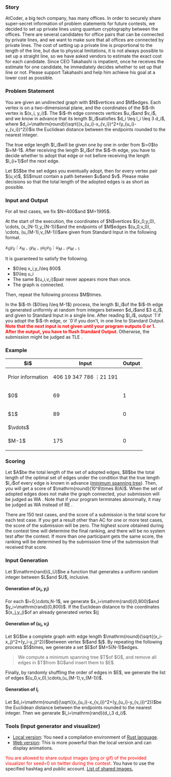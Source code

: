
<div>

<span>

<span>

<div>

<section>

### **Story**

<p>
AtCoder, a big tech company, has many offices.
In order to securely share super-secret information of problem statements for future contests, we decided to set up private lines using quantum cryptography between the offices.
There are several candidates for office pairs that can be connected by private lines, and we want to make sure that all offices are connected by private lines.
The cost of setting up a private line is proportional to the length of the line, but due to physical limitations, it is not always possible to set up a straight line, so we have asked vendors to estimate the exact cost for each candidate.
Since CEO Takahashi is impatient, once he receives the estimate for one candidate, he immediately decides whether to set up that line or not.
Please support Takahashi and help him achieve his goal at a lower cost as possible.
</p>

</section>

</div>

<div>

<section>

### **Problem Statement**

<p>
You are given an undirected graph with $N$vertices and $M$edges.
Each vertex is on a two-dimensional plane, and the coordinates of the $i$-th vertex is $(x_i, y_i)$.
The $i$-th edge connects vertices $u_i$and $v_i$, and we know in advance that its length $l_i$satisfies $d_i \leq l_i \leq 3 d_i$, where $d_i=\mathrm{round}(\sqrt{(x_{u_i}-x_{v_i})^2+(y_{u_i}-y_{v_i})^2})$is the Euclidean distance between the endpoints rounded to the nearest integer.
</p>

<p>
The true edge length $l_i$will be given one by one in order from $i=0$to $i=M-1$.
After receiving the length $l_i$of the $i$-th edge, you have to decide whether to adopt that edge or not before receiving the length $l_{i+1}$of the next edge.
</p>

<p>
Let $S$be the set edges you eventually adopt, then for every vertex pair $(u,v)$, $S$must contain a path between $u$and $v$.
Please make decisions so that the total length of the adopted edges is as short as possible.
</p>

</section>

</div>

<div>

<section>

### **Input and Output**

<p>
For all test cases, we fix $N=400$and $M=1995$.
</p>

<p>
At the start of the execution, the coordinates of $N$vertices $(x_0,y_0), \cdots, (x_{N-1},y_{N-1})$and the endpoints of $M$edges $(u_0,v_0), \cdots, (u_{M-1},v_{M-1})$are given from Standard Input in the following format.
</p>

<div>

$x_0$$y_0$$\vdots$$x_{N-1}$$y_{N-1}$$u_0$$v_0$$\vdots$$u_{M-1}$$v_{M-1}$
</div>

<p>
It is guaranteed to satisfy the following.
</p>

<ul>

<li>
$0\leq x_i,y_i\leq 800$
</li>

<li>
$0\leq u_i<v_i\leq N-1$
</li>

<li>
The same $(u_i,v_i)$pair never appears more than once.
</li>

<li>
The graph is connected.
</li>

</ul>

<p>
Then, repeat the following process $M$times.
</p>

<p>
In the $i$-th ($0\leq i\leq M-1$) process, the length $l_i$of the $i$-th edge is generated uniformly at random from integers between $d_i$and $3 d_i$, and given to Standard Input in a single line.
After reading $l_i$, output `1`if you adopt the $i$-th edge, or `0`if you don't, in one line to Standard Output.

<font color="red">
<strong>
Note that the next input is not given until your program outputs 0 or 1. After the output, you have to flush Standard Output.
</strong>
</font>
Otherwise, the submission might be judged as 
<span>
TLE
</span>
.
</p>

</section>

</div>

<div>

<section>

### **Example**

<p>

</p>

<table>

<thead>

<tr>

<th>
$i$
</th>

<th>
Input
</th>

<th>
Output
</th>

</tr>

</thead>

<tbody>

<tr>

<td>
Prior information
</td>

<td>

<div>

406 19
347 786
$\vdots$21 191

</div>

</td>

<td>

</td>

</tr>

<tr>

<td>
$0$
</td>

<td>

<div>

69
</div>

</td>

<td>

<div>

1
</div>

</td>

</tr>

<tr>

<td>
$1$
</td>

<td>

<div>

89
</div>

</td>

<td>

<div>

0
</div>

</td>

</tr>

<tr>

<td>
$\vdots$
</td>

</tr>

<tr>

<td>
$M-1$
</td>

<td>

<div>

175
</div>

</td>

<td>

<div>

0
</div>

</td>

</tr>

</tbody>

</table>

<p>

</p>

</section>

</div>

<div>

<section>

### **Scoring**

<p>
Let $A$be the total length of the set of adopted edges,
$B$be the total length of the optimal set of edges under the condition that the true length $l_i$of every edge is known in advance (<a href="https://en.wikipedia.org/wiki/Minimum_spanning_tree">minimum spanning tree</a>).
Then, you will get a score of $\mathrm{round}(10^8\times B/A)$.
When the set of adopted edges does not make the graph connected, your submission will be judged as 
<span>
WA
</span>
.
Note that if your program terminates abnormally, it may be judged as 
<span>
WA
</span>
instead of 
<span>
RE
</span>
.
</p>

<p>
There are 150 test cases, and the score of a submission is the total score for each test case. If you get a result other than 
<span>
AC
</span>
for one or more test cases, the score of the submission will be zero. The highest score obtained during the contest time will determine the final ranking, and there will be no system test after the contest. If more than one participant gets the same score, the ranking will be determined by the submission time of the submission that received that score.
</p>

</section>

</div>

<div>

<section>

### **Input Generation**

<p>
Let $\mathrm{rand}(L,U)$be a function that generates a uniform random integer between $L$and $U$, inclusive.
</p>

#### **Generation of $(x_i,y_i)$**

<p>
For each $i=0,\cdots,N-1$, we generate $x_i=\mathrm{rand}(0,800)$and $y_i=\mathrm{rand}(0,800)$.
If the Euclidean distance to the coordinates $(x_j,y_j)$of an already generated vertex $(j<i)$is less than or equal to $5$, we regenerate $(x_i,y_i)$.
</p>

#### **Generation of $(u_i,v_i)$**

<p>
Let $G$be a complete graph with edge length $\mathrm{round}(\sqrt{(x_i-x_j)^2+(y_i-y_j)^2})$between vertex $i$and $j$.
By repeating the following process $5$times, we generate a set $E$of $M=5(N-1)$edges.
</p>

<blockquote>

<p>
We compute a minimum spanning tree $T$of $G$, and remove all edges in $T$from $G$and insert them to $E$.
</p>

</blockquote>

<p>
Finally, by randomly shuffling the order of edges in $E$, we generate the list of edges $(u_0,v_0),\cdots,(u_{M-1},v_{M-1})$.
</p>

#### **Generation of $l_i$**

<p>
Let $d_i=\mathrm{round}(\sqrt{(x_{u_i}-x_{v_i})^2+(y_{u_i}-y_{v_i})^2})$be the Euclidean distance between the endpoints rounded to the nearest integer.
Then we generate $l_i=\mathrm{rand}(d_i,3 d_i)$.
</p>

</section>

</div>

<div>

<section>

### **Tools (Input generator and visualizer)**

<ul>

<li>
<a href="https://img.atcoder.jp/ahc007/a855b6a456c9892b747e147001b0f89.zip">Local version</a>: You need a compilation environment of <a href="https://www.rust-lang.org/">Rust language</a>.
</li>

<li>
<a href="https://img.atcoder.jp/ahc007/a855b6a456c9892b747e147001b0f89.html?lang=en">Web version</a>: This is more powerful than the local version and can display animations.
</li>

</ul>

<p>

<font color="red">You are allowed to share output images (png or gif) of the provided visualizer for seed=0 on twitter during the contest.</font>
You have to use the specified hashtag and public account. <a href="https://twitter.com/search?q=%23AHC007%20%23visualizer&src=typed_query&f=live">List of shared images.</a>
</p>

</section>

</div>

</span>

</span>

</div>
